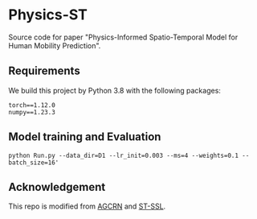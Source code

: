 # Physics-ST
Source code for paper "Physics-Informed Spatio-Temporal Model for Human Mobility Prediction".
## Requirements
We build this project by Python 3.8 with the following packages:

```
torch==1.12.0
numpy==1.23.3
```

## Model training and Evaluation
```
python Run.py --data_dir=D1 --lr_init=0.003 --ms=4 --weights=0.1 --batch_size=16'
```
## Acknowledgement
This repo is modified from [AGCRN](https://github.com/LeiBAI/AGCRN) and [ST-SSL](https://github.com/Echo-Ji/ST-SSL).
